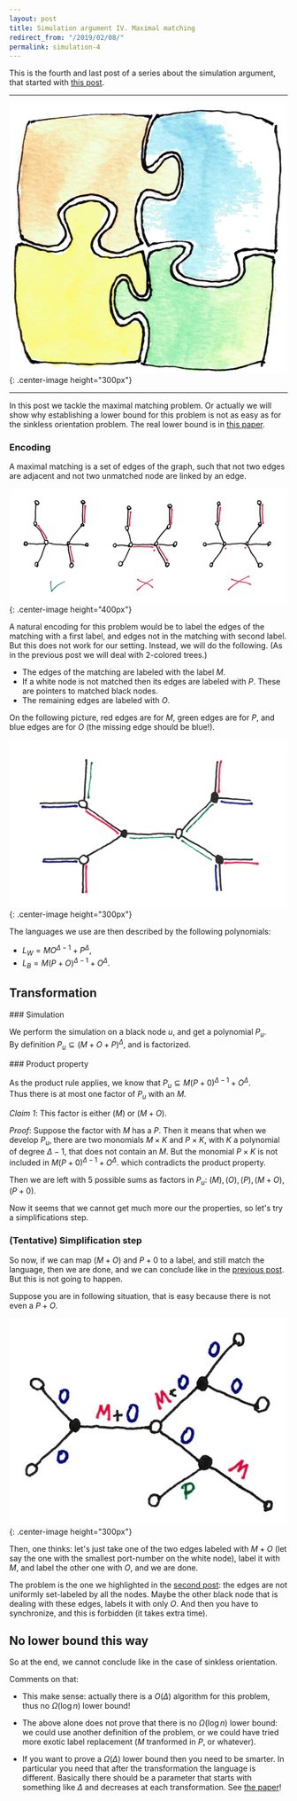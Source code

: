 ```yaml
---
layout: post
title: Simulation argument IV. Maximal matching
redirect_from: "/2019/02/08/"
permalink: simulation-4
---
```


This is the fourth and last post of a series about the simulation argument, that 
started with [this post](./simulation-1). 

---

![](assets/puzzle-4.png){: .center-image height="300px"}

---

In this post we tackle the maximal matching problem. 
Or actually we will show 
why establishing a lower bound for this problem is not as easy as for the 
sinkless orientation problem. 
The real lower bound is in [this paper](https://arxiv.org/abs/1901.02441).
 
### Encoding

A maximal matching is a set of edges of the graph, such that not two edges are 
adjacent and not two unmatched node are linked by an edge. 

![](assets/couplage.png){: .center-image height="400px"}

A natural encoding for this problem would be to label the edges of the matching 
with a first label, and edges not in the matching with second label. 
But this does not work for our setting. 
Instead, we will do the following. 
(As in the previous post we will deal with 2-colored trees.)

* The edges of the matching are labeled with the label $M$. 
* If a white node is not matched then its edges are labeled with $P$. 
These are pointers to matched black nodes.
* The remaining edges are labeled with $O$. 

On the following picture, red edges are for $M$, green edges are for $P$, and 
blue edges are for $O$ (the missing edge should be blue!).

![](assets/couplage-2.png){: .center-image height="300px"}

The languages we use are then described by the following polynomials:

* $L_W = MO^{\Delta-1}+P^{\Delta}$,
* $L_B = M(P+O)^{\Delta-1} + O^{\Delta}$.

## Transformation

### Simulation 

We perform the simulation on a black node $u$, and get a polynomial $P_u$.  
By definition $P_u\subseteq (M+O+P)^{\Delta}$, and is factorized.

### Product property

As the product rule applies, we know that
$P_u \subseteq M(P+0)^{\Delta-1}+O^{\Delta}$.  
Thus there is at most one factor of $P_u$ with an $M$.

*Claim 1*: This factor is either $(M)$ or $(M+O)$.

*Proof*: Suppose the factor with $M$ has a $P$. 
Then it means that when we develop $P_u$,
there are two monomials $M\times K$ and $P\times K$, with $K$ a polynomial
of degree $\Delta-1$, that does not contain an $M$. 
But the monomial $P\times K$ is not included in 
$M(P+0)^{\Delta-1}+O^{\Delta}$. which contradicts the product property. 

Then we are left with 5 possible sums as factors in $P_u$: 
$(M), (O), (P), (M+O), (P+0)$. 

Now it seems that we cannot get much more our the properties, so let's try a 
simplifications step.

### (Tentative) Simplification step

So now, if we can map $(M+O)$ and $P+0$ to a label, 
and still match the language, 
then we are done, and we can conclude like in the [previous post](./simulation-3). 
But this is not going to happen. 

Suppose you are in following situation, that is easy because there is not even 
a $P+O$. 

![](assets/couplage-3.png){: .center-image height="300px"}

Then, one thinks: let's just take one of the two edges labeled with $M+O$
(let say the one with the smallest port-number on the white node), 
label it with $M$, and label the other one with $O$, and we are done.

The problem is the one we highlighted in the [second post](./simulation-2): 
the edges are not uniformly set-labeled by all the nodes. 
Maybe the other black node that is dealing with these edges, labels it 
with only $O$.
And then you have to synchronize, and this is forbidden (it takes extra time).

## No lower bound this way

So at the end, we cannot conclude like in the case of sinkless orientation. 

Comments on that:

* This make sense: actually there is a $O(\Delta)$ 
algorithm for this problem, thus no $\Omega(\log n)$ lower bound! 

* The above alone does not prove that there is no $\Omega(\log n)$ lower 
bound: we could use another definition of the problem, or we could have tried 
more exotic label replacement ($M$ tranformed in $P$, or whatever). 

* If you want to prove a $\Omega(\Delta)$ lower bound then you need to be 
smarter. In particular you need that after the transformation the language is 
different. Basically there should be a parameter that starts with something like 
$\Delta$ and decreases at each transformation. 
See [the paper](https://arxiv.org/abs/1901.02441)!
 



